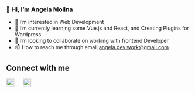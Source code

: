 ### 👋 Hi, I’m Angela Molina
- 👀 I’m interested in Web Development 
- 🌱 I’m currently learning some Vue.js and React, and Creating Plugins for Wordpress
- 💞️ I’m looking to collaborate on working with frontend Developer
- 📫 How to reach me through email angela.dev.work@gmail.com


## Connect with me
<a href="https://www.linkedin.com/in/angela-mae-molina-411250181/" ><img src="https://cdn.jsdelivr.net/npm/simple-icons@3.13.0/icons/linkedin.svg" width="22px"></a>    <a href="https://www.upwork.com/freelancers/~0150d498a50db5a286" style="margin:20px;"><img src="https://cdn.jsdelivr.net/npm/simple-icons@3.13.0/icons/upwork.svg" width="22px"> </a>
<!---
angelamollina30/angelamollina30 is a ✨ special ✨ repository because its `README.md` (this file) appears on your GitHub profile.
You can click the Preview link to take a look at your changes.
--->

